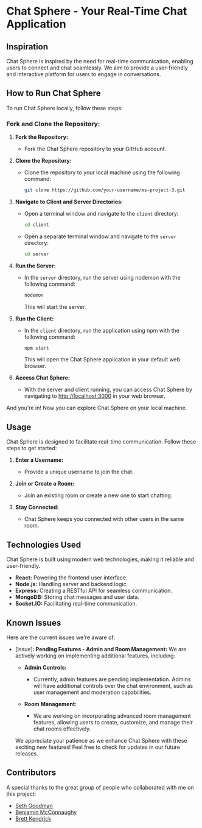 # Chat Sphere - Your Real-Time Chat Application

## Inspiration

Chat Sphere is inspired by the need for real-time communication, enabling users to connect and chat seamlessly. We aim to provide a user-friendly and interactive platform for users to engage in conversations.

## How to Run Chat Sphere

To run Chat Sphere locally, follow these steps:

### Fork and Clone the Repository:

1. **Fork the Repository:**
   - Fork the Chat Sphere repository to your GitHub account.

2. **Clone the Repository:**
   - Clone the repository to your local machine using the following command:
     ```bash
     git clone https://github.com/your-username/ms-project-3.git
     ```

3. **Navigate to Client and Server Directories:**
   - Open a terminal window and navigate to the `client` directory:
     ```bash
     cd client
     ```
   - Open a separate terminal window and navigate to the `server` directory:
     ```bash
     cd server
     ```

4. **Run the Server:**
   - In the `server` directory, run the server using nodemon with the following command:
     ```bash
     nodemon
     ```
     This will start the server.

5. **Run the Client:**
   - In the `client` directory, run the application using npm with the following command:
     ```bash
     npm start
     ```
     This will open the Chat Sphere application in your default web browser.

6. **Access Chat Sphere:**
   - With the server and client running, you can access Chat Sphere by navigating to [http://localhost:3000](http://localhost:3000) in your web browser.

And you're in! Now you can explore Chat Sphere on your local machine.

## Usage

Chat Sphere is designed to facilitate real-time communication. Follow these steps to get started:

1. **Enter a Username:**
   - Provide a unique username to join the chat.

2. **Join or Create a Room:**
   - Join an existing room or create a new one to start chatting.

3. **Stay Connected:**
   - Chat Sphere keeps you connected with other users in the same room.

## Technologies Used

Chat Sphere is built using modern web technologies, making it reliable and user-friendly.

- **React:** Powering the frontend user interface.
- **Node.js:** Handling server and backend logic.
- **Express:** Creating a RESTful API for seamless communication.
- **MongoDB:** Storing chat messages and user data.
- **Socket.IO:** Facilitating real-time communication.

## Known Issues

Here are the current issues we're aware of:

- [Issue]: **Pending Features - Admin and Room Management:**
  We are actively working on implementing additional features, including:

  - **Admin Controls:**
    - Currently, admin features are pending implementation. Admins will have additional controls over the chat environment, such as user management and moderation capabilities.

  - **Room Management:**
    - We are working on incorporating advanced room management features, allowing users to create, customize, and manage their chat rooms effectively.

  We appreciate your patience as we enhance Chat Sphere with these exciting new features! Feel free to check for updates in our future releases.
## Contributors

A special thanks to the great group of people who collaborated with me on this project:
 
- [Seth Goodman](https://github.com/sethgoody)
- [Benjamin McConnaughy](https://github.com/MyManny)
- [Brett Kendrick](https://github.com/BrettKendrick)

